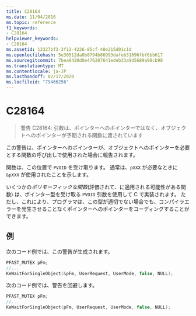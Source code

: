 ```yaml
---
title: C28164
ms.date: 11/04/2016
ms.topic: reference
f1_keywords:
- C28164
helpviewer_keywords:
- C28164
ms.assetid: 13327bf3-3f12-4226-85cf-48e215d01c1d
ms.openlocfilehash: 5e30512da0b8794b86993dafeb31696fbf6bb617
ms.sourcegitcommit: 7bea0420d0e476287641edeb33a9d5689a98cb98
ms.translationtype: MT
ms.contentlocale: ja-JP
ms.lasthandoff: 02/17/2020
ms.locfileid: "79466256"
---
```

# <a name="c28164"></a>C28164

> 警告 C28164: 引数は、ポインターへのポインターではなく、オブジェクトへのポインターが予期される関数に渡されています

この警告は、ポインターへのポインターが、オブジェクトへのポインターを必要とする関数の呼び出しで使用された場合に報告されます。

関数は、この位置で `PVOID` を受け取ります。 通常は、`pXXX` が必要なときに `&pXXX` が使用されたことを示します。

いくつかの*ポリモーフィックな関数*(評価されて、に適用される可能性がある関数) は、ポインター型を受け取る `PVOID` 引数を使用して C で実装されます。 ただし、これにより、プログラマは、この型が適切でない場合でも、コンパイラエラーを発生させることなくポインターへのポインターをコーディングすることができます。

## <a name="example"></a>例

次のコード例では、この警告が生成されます。

```cpp
PFAST_MUTEX pFm;
//...
KeWaitForSingleObject(&pFm, UserRequest, UserMode, false, NULL);
```

次のコード例では、警告を回避します。

```cpp
PFAST_MUTEX pFm;
//...
KeWaitForSingleObject(pFm, UserRequest, UserMode, false, NULL);
```
